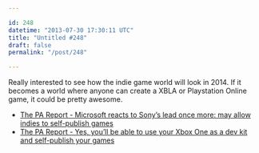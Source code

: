 ```yaml
---

id: 248
datetime: "2013-07-30 17:30:11 UTC"
title: "Untitled #248"
draft: false
permalink: "/post/248"

---
```


Really interested to see how the indie game world will look in 2014. If it becomes a world where anyone can create a XBLA or Playstation Online game, it could be pretty awesome. 

 
 * [The PA Report - Microsoft reacts to Sony’s lead once more: may allow indies to self-publish games](http://penny-arcade.com/report/article/microsoft-reacts-to-sonys-lead-once-more-may-allow-indies-to-self-publish-g)
 * [The PA Report - Yes, you’ll be able to use your Xbox One as a dev kit and self-publish your games](http://penny-arcade.com/report/article/yes-youll-be-able-to-use-your-xbox-one-as-a-dev-kit-and-self-publish-your-g)



